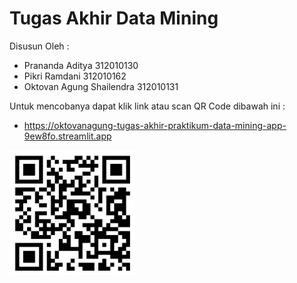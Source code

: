 # Tugas Akhir Data Mining
Disusun Oleh :

- Prananda Aditya	312010130
- Pikri Ramdani	312010162
- Oktovan Agung Shailendra	312010131

Untuk mencobanya dapat klik link atau scan QR Code dibawah ini :
- https://oktovanagung-tugas-akhir-praktikum-data-mining-app-9ew8fo.streamlit.app

<img src="assets/scan_to_try.png" alt="qrcode" width="200"/>

